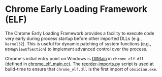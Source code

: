 # Chrome Early Loading Framework (ELF)

The Chrome Early Loading Framework provides a facility to execute code very
early during process startup before other imported DLLs (e.g., `kernel32`). This
is useful for dynamic patching of system functions (e.g., `NtMapViewOfSection`)
to implement advanced control over the process.

Chrome's initial entry point on Windows is
[DllMain](https://docs.microsoft.com/en-us/windows/desktop/dlls/dllmain) in
`chrome_elf.dll` (defined in [chrome_elf_main.cc](./chrome_elf_main.cc)). The
[reorder-imports.py](../../build/win/reorder-imports.py) script is used at
build-time to ensure that `chrome_elf.dll` is the first import of `obsidian.exe`.
